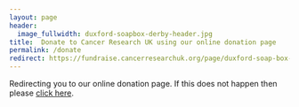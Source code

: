 ```yaml
---
layout: page
header:
  image_fullwidth: duxford-soapbox-derby-header.jpg
title:  Donate to Cancer Research UK using our online donation page
permalink: /donate
redirect: https://fundraise.cancerresearchuk.org/page/duxford-soap-box-derby-2025
---
```


Redirecting you to our online donation page. If this does not happen then please  [click here]({{page.redirect}}).

<!---
Please [click here](https://fundraise.cancerresearchuk.org/page/duxford-soap-box-derby-2020) to go to our online donation page.

<h2>Auction item payments</h2>
If you are paying for an item bought in the auction please use this [link](https://fundraise.cancerresearchuk.org/page/duxford-soap-box-derby-auction) and remember to include the number of the lot you are paying for in the message.

--->